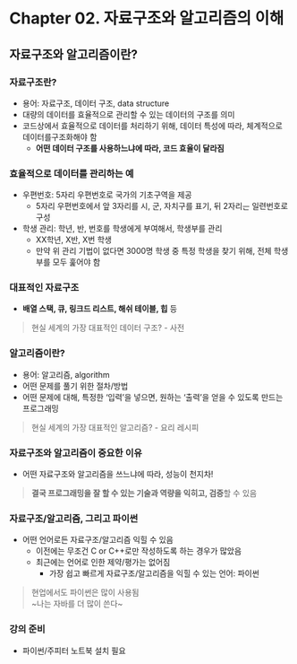 # Chapter 02. 자료구조와 알고리즘의 이해

## 자료구조와 알고리즘이란?

### 자료구조란?
- 용어: 자료구조, 데이터 구조, data structure
- 대량의 데이터를 효율적으로 관리할 수 있는 데이터의 구조를 의미
- 코드상에서 효율적으로 데이터를 처리하기 위해, 데이터 특성에 따라, 체계적으로 데이터를구조화해야 함
  - **어떤 데이터 구조를 사용하느냐에 따라, 코드 효율이 달라짐**

### 효율적으로 데이터를 관리하는 예
- 우편번호: 5자리 우편번호로 국가의 기초구역을 제공
  - 5자리 우편번호에서 앞 3자리를 시, 군, 자치구를 표기, 뒤 2자리ᅟᅳᆫ 일련번호로 구성
- 학생 관리: 학년, 반, 번호를 학생에게 부여해서, 학생부를 관리
  - XX학년, X반, X번 학생
  - 만약 위 관리 기법이 없다면 3000명 학생 중 특정 학생을 찾기 위해, 전체 학생부를     모두 훑어야 함

### 대표적인 자료구조
- **배열 스택, 큐, 링크드 리스트, 해쉬 테이블, 힙** 등

> 현실 세계의 가장 대표적인 데이터 구조? - 사전

### 알고리즘이란?
- 용어: 알고리즘, algorithm
- 어떤 문제를 풀기 위한 절차/방법
- 어떤 문제에 대해, 특정한 ‘입력’을 넣으면, 원하는 ‘출력’을 얻을 수 있도록 만드는 프로그래밍

> 현실 세계의 가장 대표적인 알고리즘? - 요리 레시피

### 자료구조와 알고리즘이 중요한 이유
- 어떤 자료구조와 알고리즘을 쓰느냐에 따라, 성능이 천지차!  
> **결국 프로그래밍을 잘 할 수 있는 기술과 역량을 익히고, 검증**할 수 있음

### 자료구조/알고리즘, 그리고 파이썬
- 어떤 언어로든 자료구조/알고리즘 익힐 수 있음
  - 이전에는 무조건 C or C++로만 작성하도록 하는 경우가 많았음
  - 최근에는 언어로 인한 제약/평가는 없어짐
    - 가장 쉽고 빠르게 자료구조/알고리즘을 익힐 수 있는 언어: 파이썬
> 현업에서도 파이썬은 많이 사용됨   
~나는 자바를 더 많이 쓴다~

### 강의 준비  
- 파이썬/주피터 노트북 설치 필요
